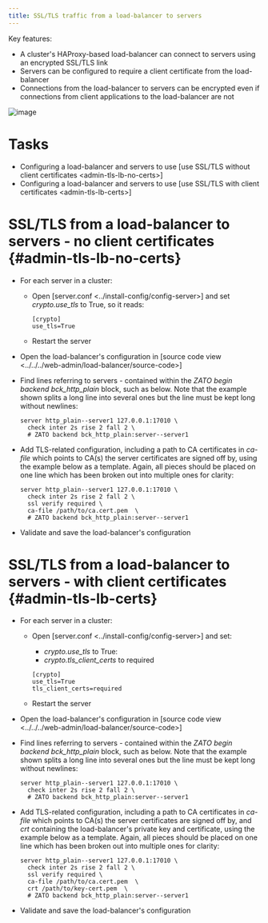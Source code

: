 ```yaml
---
title: SSL/TLS traffic from a load-balancer to servers
---
```


Key features:

-   A cluster\'s HAProxy-based load-balancer can connect to servers using an encrypted SSL/TLS link
-   Servers can be configured to require a client certificate from the load-balancer
-   Connections from the load-balancer to servers can be encrypted even if connections from client applications to the load-balancer
    are not

![image](/gfx/admin/tls/path-lb-servers.png)

Tasks
=====

-   Configuring a load-balancer and servers to use [use SSL/TLS without client certificates \<admin-tls-lb-no-certs\>]
-   Configuring a load-balancer and servers to use [use SSL/TLS with client certificates \<admin-tls-lb-certs\>]

SSL/TLS from a load-balancer to servers - no client certificates {#admin-tls-lb-no-certs}
================================================================

-   For each server in a cluster:

    -   Open [server.conf \<../install-config/config-server\>] and set *crypto.use_tls* to True, so it reads:

        ``` {.ini}
        [crypto]
        use_tls=True
        ```

    -   Restart the server

-   Open the load-balancer\'s configuration in [source code view \<../../../web-admin/load-balancer/source-code\>]

-   Find lines referring to servers - contained within the *ZATO begin backend bck_http_plain* block, such as below.
    Note that the example shown splits a long line into several ones but the line must be kept long without newlines:

    ``` 
    server http_plain--server1 127.0.0.1:17010 \
      check inter 2s rise 2 fall 2 \
      # ZATO backend bck_http_plain:server--server1
    ```

-   Add TLS-related configuration, including a path to CA certificates in *ca-file* which points to CA(s) the
    server certificates are signed off by, using the example below as a template. Again, all pieces should be placed
    on one line which has been broken out into multiple ones for clarity:

    ``` {.text emphasize-lines="3,4"}
    server http_plain--server1 127.0.0.1:17010 \
      check inter 2s rise 2 fall 2 \
      ssl verify required \
      ca-file /path/to/ca.cert.pem  \
      # ZATO backend bck_http_plain:server--server1
    ```

-   Validate and save the load-balancer\'s configuration

SSL/TLS from a load-balancer to servers - with client certificates {#admin-tls-lb-certs}
==================================================================

-   For each server in a cluster:

    -   Open [server.conf \<../install-config/config-server\>] and set:

        -   *crypto.use_tls* to True:
        -   *crypto.tls_client_certs* to required

        ``` {.ini}
        [crypto]
        use_tls=True
        tls_client_certs=required
        ```

    -   Restart the server

-   Open the load-balancer\'s configuration in [source code view \<../../../web-admin/load-balancer/source-code\>]

-   Find lines referring to servers - contained within the *ZATO begin backend bck_http_plain* block, such as below.
    Note that the example shown splits a long line into several ones but the line must be kept long without newlines:

    ``` 
    server http_plain--server1 127.0.0.1:17010 \
      check inter 2s rise 2 fall 2 \
      # ZATO backend bck_http_plain:server--server1
    ```

-   Add TLS-related configuration, including a path to CA certificates in *ca-file* which points to CA(s) the
    server certificates are signed off by, and *crt* containing the load-balancer\'s private key and certificate,
    using the example below as a template. Again, all pieces should be placed
    on one line which has been broken out into multiple ones for clarity:

    ``` {.text emphasize-lines="3,4,5"}
    server http_plain--server1 127.0.0.1:17010 \
      check inter 2s rise 2 fall 2 \
      ssl verify required \
      ca-file /path/to/ca.cert.pem  \
      crt /path/to/key-cert.pem  \
      # ZATO backend bck_http_plain:server--server1
    ```

-   Validate and save the load-balancer\'s configuration
